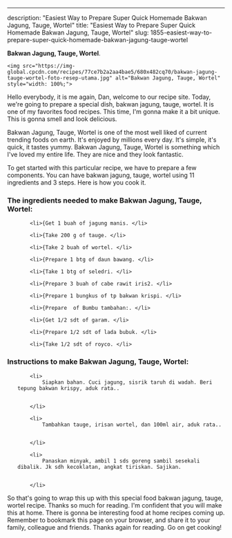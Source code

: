 ---
description: "Easiest Way to Prepare Super Quick Homemade Bakwan Jagung, Tauge, Wortel"
title: "Easiest Way to Prepare Super Quick Homemade Bakwan Jagung, Tauge, Wortel"
slug: 1855-easiest-way-to-prepare-super-quick-homemade-bakwan-jagung-tauge-wortel

<p>
	<strong>Bakwan Jagung, Tauge, Wortel</strong>. 
	
</p>
<p>
	
	<img src="https://img-global.cpcdn.com/recipes/77ce7b2a2aa4bae5/680x482cq70/bakwan-jagung-tauge-wortel-foto-resep-utama.jpg" alt="Bakwan Jagung, Tauge, Wortel" style="width: 100%;">
	
	
</p>
<p>
	Hello everybody, it is me again, Dan, welcome to our recipe site. Today, we're going to prepare a special dish, bakwan jagung, tauge, wortel. It is one of my favorites food recipes. This time, I'm gonna make it a bit unique. This is gonna smell and look delicious.
</p>
	
<p>
	
</p>
<p>
	Bakwan Jagung, Tauge, Wortel is one of the most well liked of current trending foods on earth. It's enjoyed by millions every day. It's simple, it's quick, it tastes yummy. Bakwan Jagung, Tauge, Wortel is something which I've loved my entire life. They are nice and they look fantastic.
</p>

<p>
To get started with this particular recipe, we have to prepare a few components. You can have bakwan jagung, tauge, wortel using 11 ingredients and 3 steps. Here is how you cook it.
</p>

<h3>The ingredients needed to make Bakwan Jagung, Tauge, Wortel:</h3>

<ol>
	
		<li>{Get 1 buah of jagung manis. </li>
	
		<li>{Take 200 g of tauge. </li>
	
		<li>{Take 2 buah of wortel. </li>
	
		<li>{Prepare 1 btg of daun bawang. </li>
	
		<li>{Take 1 btg of seledri. </li>
	
		<li>{Prepare 3 buah of cabe rawit iris2. </li>
	
		<li>{Prepare 1 bungkus of tp bakwan krispi. </li>
	
		<li>{Prepare  of Bumbu tambahan:. </li>
	
		<li>{Get 1/2 sdt of garam. </li>
	
		<li>{Prepare 1/2 sdt of lada bubuk. </li>
	
		<li>{Take 1/2 sdt of royco. </li>
	
</ol>
<p>
	
</p>

<h3>Instructions to make Bakwan Jagung, Tauge, Wortel:</h3>

<ol>
	
		<li>
			Siapkan bahan. Cuci jagung, sisrik taruh di wadah. Beri tepung bakwan krispy, aduk rata..
			
			
		</li>
	
		<li>
			Tambahkan tauge, irisan wortel, dan 100ml air, aduk rata..
			
			
		</li>
	
		<li>
			Panaskan minyak, ambil 1 sds goreng sambil sesekali dibalik. Jk sdh kecoklatan, angkat tiriskan. Sajikan.
			
			
		</li>
	
</ol>

<p>
	
</p>

<p>
	So that's going to wrap this up with this special food bakwan jagung, tauge, wortel recipe. Thanks so much for reading. I'm confident that you will make this at home. There is gonna be interesting food at home recipes coming up. Remember to bookmark this page on your browser, and share it to your family, colleague and friends. Thanks again for reading. Go on get cooking!
</p>
